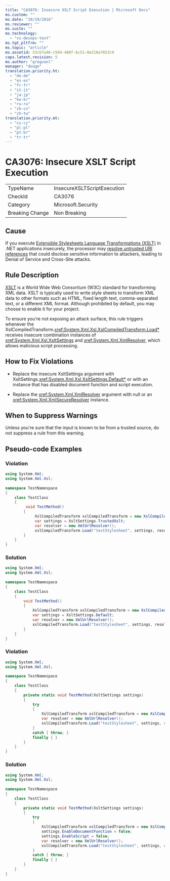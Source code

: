 ```yaml
---
title: "CA3076: Insecure XSLT Script Execution | Microsoft Docs"
ms.custom: ""
ms.date: "10/19/2016"
ms.reviewer: ""
ms.suite: ""
ms.technology: 
  - "vs-devops-test"
ms.tgt_pltfrm: ""
ms.topic: "article"
ms.assetid: 53cb7a46-c564-488f-bc51-0e210a7853c9
caps.latest.revision: 5
ms.author: "gregvanl"
manager: "douge"
translation.priority.ht: 
  - "de-de"
  - "es-es"
  - "fr-fr"
  - "it-it"
  - "ja-jp"
  - "ko-kr"
  - "ru-ru"
  - "zh-cn"
  - "zh-tw"
translation.priority.mt: 
  - "cs-cz"
  - "pl-pl"
  - "pt-br"
  - "tr-tr"
---
```

# CA3076: Insecure XSLT Script Execution
|||  
|-|-|  
|TypeName|InsecureXSLTScriptExecution|  
|CheckId|CA3076|  
|Category|Microsoft.Security|  
|Breaking Change|Non Breaking|  
  
## Cause  
 If you execute [Extensible Stylesheets Language Transformations (XSLT)](https://support.microsoft.com/en-us/kb/313997) in .NET applications insecurely, the processor may [resolve untrusted URI references](http://msdn.microsoft.com/en-us/ba3e4d4f-1ee7-4226-a51a-78a1f1b5bd8a) that could disclose sensitive information to attackers, leading to Denial of Service and Cross-Site attacks.  
  
## Rule Description  
 [XSLT](http://msdn.microsoft.com/en-us/6377ce5f-3c45-42a6-b7a9-ec8da588b60c) is a World Wide Web Consortium (W3C) standard for transforming XML data. XSLT is typically used to write style sheets to transform XML data to other formats such as HTML, fixed length text, comma-separated text, or a different XML format. Although prohibited by default, you may choose to enable it for your project.  
  
 To ensure you're not exposing an attack surface, this rule triggers whenever the XslCompiledTransform.<xref:System.Xml.Xsl.XslCompiledTransform.Load*> receives insecure combination instances of <xref:System.Xml.Xsl.XsltSettings> and <xref:System.Xml.XmlResolver>, which allows malicious script processing.  
  
## How to Fix Violations  
  
-   Replace the insecure XsltSettings argument with XsltSettings.<xref:System.Xml.Xsl.XsltSettings.Default*> or with an instance that has disabled document function and script execution.  
  
-   Replace the <xref:System.Xml.XmlResolver> argument with null or an <xref:System.Xml.XmlSecureResolver> instance.  
  
## When to Suppress Warnings  
 Unless you're sure that the input is known to be from a trusted source, do not suppress a rule from this warning.  
  
## Pseudo-code Examples  
  
### Violation  
  
```c#  
using System.Xml;  
using System.Xml.Xsl;  
  
namespace TestNamespace   
{   
    class TestClass   
    {  
         void TestMethod()   
        {    
             XslCompiledTransform xslCompiledTransform = new XslCompiledTransform();   
             var settings = XsltSettings.TrustedXslt;   
             var resolver = new XmlUrlResolver();   
             xslCompiledTransform.Load("testStylesheet", settings, resolver); // warn   
        }  
    }   
}   
```  
  
### Solution  
  
```c#  
using System.Xml;   
using System.Xml.Xsl;   
  
namespace TestNamespace   
{   
    class TestClass   
    {   
        void TestMethod()   
        {   
            XslCompiledTransform xslCompiledTransform = new XslCompiledTransform();   
            var settings = XsltSettings.Default;   
            var resolver = new XmlUrlResolver();   
            xslCompiledTransform.Load("testStylesheet", settings, resolver);   
        }   
    }   
}  
```  
  
### Violation  
  
```c#  
using System.Xml;   
using System.Xml.Xsl;   
  
namespace TestNamespace   
{   
    class TestClass   
    {   
        private static void TestMethod(XsltSettings settings)   
        {   
            try   
            {   
                XslCompiledTransform xslCompiledTransform = new XslCompiledTransform();   
                var resolver = new XmlUrlResolver();   
                xslCompiledTransform.Load("testStylesheet", settings, resolver); // warn   
            }   
            catch { throw; }   
            finally { }   
        }   
    }   
}  
```  
  
### Solution  
  
```c#  
using System.Xml;   
using System.Xml.Xsl;   
  
namespace TestNamespace   
{   
    class TestClass   
    {   
        private static void TestMethod(XsltSettings settings)   
        {   
            try   
            {   
                XslCompiledTransform xslCompiledTransform = new XslCompiledTransform();   
                settings.EnableDocumentFunction = false;   
                settings.EnableScript = false;   
                var resolver = new XmlUrlResolver();   
                xslCompiledTransform.Load("testStylesheet", settings, resolver);   
            }   
            catch { throw; }   
            finally { }   
        }   
    }   
}  
```